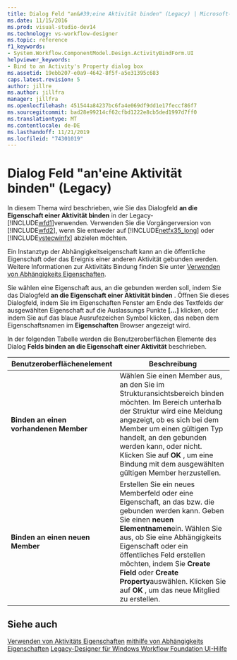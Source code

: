 ```yaml
---
title: Dialog Feld "an&#39;eine Aktivität binden" (Legacy) | Microsoft-Dokumentation
ms.date: 11/15/2016
ms.prod: visual-studio-dev14
ms.technology: vs-workflow-designer
ms.topic: reference
f1_keywords:
- System.Workflow.ComponentModel.Design.ActivityBindForm.UI
helpviewer_keywords:
- Bind to an Activity's Property dialog box
ms.assetid: 19ebb207-e0a9-4642-8f5f-a5e31395c683
caps.latest.revision: 5
author: jillre
ms.author: jillfra
manager: jillfra
ms.openlocfilehash: 451544a84237bc6fa4e069df9dd1e17feccf86f7
ms.sourcegitcommit: bad28e99214cf62cfbd1222e8cb5ded1997d7ff0
ms.translationtype: MT
ms.contentlocale: de-DE
ms.lasthandoff: 11/21/2019
ms.locfileid: "74301019"
---
```

# <a name="bind-to-an-activity39s-property-dialog-box-legacy"></a>Dialog Feld "an&#39;eine Aktivität binden" (Legacy)
In diesem Thema wird beschrieben, wie Sie das Dialogfeld **an die Eigenschaft einer Aktivität binden** in der Legacy-[!INCLUDE[wfd1](../includes/wfd1-md.md)]verwenden. Verwenden Sie die Vorgängerversion von [!INCLUDE[wfd2](../includes/wfd2-md.md)], wenn Sie entweder auf [!INCLUDE[netfx35_long](../includes/netfx35-long-md.md)] oder [!INCLUDE[vstecwinfx](../includes/vstecwinfx-md.md)] abzielen möchten.

 Ein Instanztyp der Abhängigkeitseigenschaft kann an die öffentliche Eigenschaft oder das Ereignis einer anderen Aktivität gebunden werden. Weitere Informationen zur Aktivitäts Bindung finden Sie unter [Verwenden von Abhängigkeits Eigenschaften](https://go.microsoft.com/fwlink?LinkID=65007).

 Sie wählen eine Eigenschaft aus, an die gebunden werden soll, indem Sie das Dialogfeld **an die Eigenschaft einer Aktivität binden** . Öffnen Sie dieses Dialogfeld, indem Sie im Eigenschaften Fenster am Ende des Textfelds der ausgewählten Eigenschaft auf die Auslassungs Punkte **[...]** klicken, oder indem Sie auf das blaue Ausrufezeichen Symbol klicken, das neben dem Eigenschaftsnamen im **Eigenschaften** Browser angezeigt wird.

 In der folgenden Tabelle werden die Benutzeroberflächen Elemente des Dialog **Felds binden an die Eigenschaft einer Aktivität** beschrieben.

|Benutzeroberflächenelement|Beschreibung|
|----------------|-----------------|
|**Binden an einen vorhandenen Member**|Wählen Sie einen Member aus, an den Sie im Strukturansichtsbereich binden möchten. Im Bereich unterhalb der Struktur wird eine Meldung angezeigt, ob es sich bei dem Member um einen gültigen Typ handelt, an den gebunden werden kann, oder nicht. Klicken Sie auf **OK** , um eine Bindung mit dem ausgewählten gültigen Member herzustellen.|
|**Binden an einen neuen Member**|Erstellen Sie ein neues Memberfeld oder eine Eigenschaft, an das bzw. die gebunden werden kann. Geben Sie einen **neuen Elementnamen**ein. Wählen Sie aus, ob Sie eine Abhängigkeits Eigenschaft oder ein öffentliches Feld erstellen möchten, indem Sie **Create Field** oder **Create Property**auswählen. Klicken Sie auf **OK** , um das neue Mitglied zu erstellen.|

## <a name="see-also"></a>Siehe auch
 [Verwenden von Aktivitäts Eigenschaften](https://go.microsoft.com/fwlink?LinkID=65013) [mithilfe von Abhängigkeits Eigenschaften](https://go.microsoft.com/fwlink?LinkID=65007) [Legacy-Designer für Windows Workflow Foundation UI-Hilfe](../workflow-designer/legacy-designer-for-windows-workflow-foundation-ui-help.md)